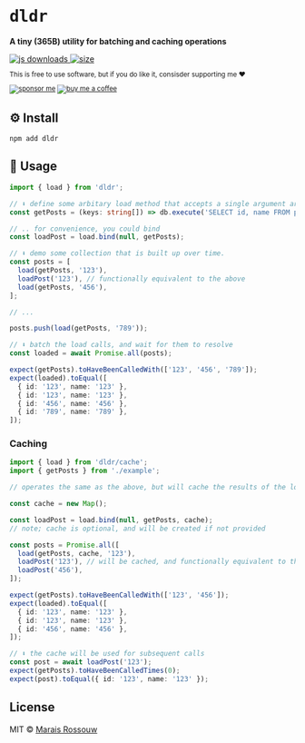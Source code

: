 <div align="left">

<samp>

# dldr

</samp>

**A tiny (365B) utility for batching and caching operations**

<a href="https://npm-stat.com/charts.html?package=dldr">
  <img src="https://badgen.net/npm/dm/dldr?labelColor=black&color=black&label=npm downloads" alt="js downloads"/>
</a>
<a href="https://bundlephobia.com/result?p=dldr">
  <img src="https://badgen.net/bundlephobia/minzip/dldr?labelColor=black&color=black" alt="size"/>
</a>

<br />

<sup>

This is free to use software, but if you do like it, consisder supporting me ❤️

[![sponsor me](https://badgen.net/badge/icon/sponsor?icon=github&label&color=gray)](https://github.com/sponsors/maraisr)
[![buy me a coffee](https://badgen.net/badge/icon/buymeacoffee?icon=buymeacoffee&label&color=gray)](https://www.buymeacoffee.com/marais)

</sup>

</div>

## ⚙️ Install

```shell
npm add dldr
```

## 🚀 Usage

```ts
import { load } from 'dldr';

// ⬇️ define some arbitary load method that accepts a single argument array of keys
const getPosts = (keys: string[]) => db.execute('SELECT id, name FROM posts WHERE id IN (?)', [keys]);

// .. for convenience, you could bind
const loadPost = load.bind(null, getPosts);

// ⬇️ demo some collection that is built up over time.
const posts = [
  load(getPosts, '123'),
  loadPost('123'), // functionally equivalent to the above
  load(getPosts, '456'),
];

// ...

posts.push(load(getPosts, '789'));

// ⬇️ batch the load calls, and wait for them to resolve
const loaded = await Promise.all(posts);

expect(getPosts).toHaveBeenCalledWith(['123', '456', '789']);
expect(loaded).toEqual([
  { id: '123', name: '123' },
  { id: '123', name: '123' },
  { id: '456', name: '456' },
  { id: '789', name: '789' },
]);
```

### Caching

```ts
import { load } from 'dldr/cache';
import { getPosts } from './example';

// operates the same as the above, but will cache the results of the load method

const cache = new Map();

const loadPost = load.bind(null, getPosts, cache);
// note; cache is optional, and will be created if not provided

const posts = Promise.all([
  load(getPosts, cache, '123'),
  loadPost('123'), // will be cached, and functionally equivalent to the above
  loadPost('456'),
]);

expect(getPosts).toHaveBeenCalledWith(['123', '456']);
expect(loaded).toEqual([
  { id: '123', name: '123' },
  { id: '123', name: '123' },
  { id: '456', name: '456' },
]);

// ⬇️ the cache will be used for subsequent calls
const post = await loadPost('123');
expect(getPosts).toHaveBeenCalledTimes(0);
expect(post).toEqual({ id: '123', name: '123' });
```

## License

MIT © [Marais Rossouw](https://marais.io)
